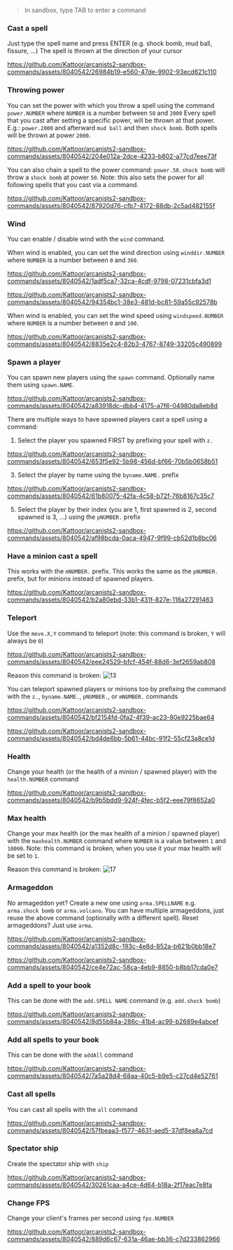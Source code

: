 > In sandbox, type TAB to enter a command

### Cast a spell
Just type the spell name and press ENTER (e.g. shock bomb, mud ball, fissure, ...)
The spell is thrown at the direction of your cursor

https://github.com/Kattoor/arcanists2-sandbox-commands/assets/8040542/26984b19-e560-47de-9902-93ecd621c110

### Throwing power
You can set the power with which you throw a spell using the command `power.NUMBER` where `NUMBER` is a number between `50` and `2000`
Every spell that you cast after setting a specific power, will be thrown at that power.
E.g.: `power.2000` and afterward `mud ball` and then `shock bomb`. Both spells will be thrown at power `2000`.

https://github.com/Kattoor/arcanists2-sandbox-commands/assets/8040542/204e012a-2dce-4233-b802-a77cd7eee73f

You can also chain a spell to the power command: `power.50.shock bomb` will throw a `shock bomb` at power `50`.
Note: this also sets the power for all following spells that you cast via a command.

https://github.com/Kattoor/arcanists2-sandbox-commands/assets/8040542/87920d76-cfb7-4172-88db-2c5ad482155f

### Wind
You can enable / disable wind with the `wind` command.

When wind is enabled, you can set the wind direction using `winddir.NUMBER` where `NUMBER` is a number between `0` and `360`.

https://github.com/Kattoor/arcanists2-sandbox-commands/assets/8040542/1adf5ca7-32ca-4cdf-9798-07231cbfa3d1

https://github.com/Kattoor/arcanists2-sandbox-commands/assets/8040542/94354bc1-38e3-481d-bc81-59a55c92578b

When wind is enabled, you can set the wind speed using `windspeed.NUMBER` where `NUMBER` is a number between `0` and `100`.

https://github.com/Kattoor/arcanists2-sandbox-commands/assets/8040542/8835e2c4-82b3-4767-8749-33205c490899

### Spawn a player
You can spawn new players using the `spawn` command. Optionally name them using `spawn.NAME`.

https://github.com/Kattoor/arcanists2-sandbox-commands/assets/8040542/a83918dc-dbb4-4175-a7f6-04980da8eb8d

There are multiple ways to have spawned players cast a spell using a command:
1. Select the player you spawned FIRST by prefixing your spell with `z.`

https://github.com/Kattoor/arcanists2-sandbox-commands/assets/8040542/653f5e92-5b98-456d-bf66-70b5b0658b51

3. Select the player by name using the `byname.NAME.` prefix

https://github.com/Kattoor/arcanists2-sandbox-commands/assets/8040542/61b80075-42fa-4c58-b72f-76b8167c35c7

5. Select the player by their index (you are 1, first spawned is 2, second spawned is 3, ...) using the `pNUMBER.` prefix

https://github.com/Kattoor/arcanists2-sandbox-commands/assets/8040542/af98bcda-0aca-4947-9f99-cb52d1b8bc06

### Have a minion cast a spell
This works with the `mNUMBER.` prefix. This works the same as the `pNUMBER.` prefix, but for minions instead of spawned players.

https://github.com/Kattoor/arcanists2-sandbox-commands/assets/8040542/b2a80ebd-33b1-431f-827e-116a27291463

### Teleport
Use the `move.X,Y` command to teleport (note: this command is broken, `Y` will always be `0`)

https://github.com/Kattoor/arcanists2-sandbox-commands/assets/8040542/eee24529-bfcf-454f-88d6-3ef2659ab808

Reason this command is broken: ![13](https://github.com/Kattoor/arcanists2-sandbox-commands/assets/8040542/08af409d-34ea-4006-9019-d47c79c3272c)

You can teleport spawned players or minions too by prefixing the command with the `z.`, `byname.NAME.`, `pNUMBER.`, or `mNUMBER.` commands

https://github.com/Kattoor/arcanists2-sandbox-commands/assets/8040542/bf2154fd-0fa2-4f39-ac23-80e9225bae64

https://github.com/Kattoor/arcanists2-sandbox-commands/assets/8040542/bd4de6bb-5b61-44bc-91f2-55cf23a8ce1d

### Health
Change your health (or the health of a minion / spawned player) with the `health.NUMBER` command

https://github.com/Kattoor/arcanists2-sandbox-commands/assets/8040542/b9b5bdd9-924f-4fec-b5f2-eee79f8652a0

### Max health
Change your max health (or the max health of a minion / spawned player) with the `maxhealth.NUMBER` command where `NUMBER` is a value between `1` and `10000`.
Note: this command is broken, when you use it your max health will be set to `1`.

Reason this command is broken: ![17](https://github.com/Kattoor/arcanists2-sandbox-commands/assets/8040542/e04aefde-40b0-4dd0-a289-1e3c9556f190)

### Armageddon
No armageddon yet? Create a new one using `arma.SPELLNAME` e.g. `arma.shock bomb` or `arma.volcano`.
You can have multiple armageddons, just reuse the above command (optionally with a different spell).
Reset armageddons? Just use `arma`.

https://github.com/Kattoor/arcanists2-sandbox-commands/assets/8040542/a1352d8c-193c-4e8d-852a-b621b0bb18e7

https://github.com/Kattoor/arcanists2-sandbox-commands/assets/8040542/ce4e72ac-58ca-4eb9-8850-b8bb17cda0e7

### Add a spell to your book
This can be done with the `add.SPELL NAME` command (e.g. `add.shock bomb`)

https://github.com/Kattoor/arcanists2-sandbox-commands/assets/8040542/8d55b84a-286c-41b4-ac99-b2689e4abcef

### Add all spells to your book
This can be done with the `addAll` command

https://github.com/Kattoor/arcanists2-sandbox-commands/assets/8040542/7a5a28d4-68aa-40c5-b9e5-c27cd4e52761

### Cast all spells
You can cast all spells with the `all` command

https://github.com/Kattoor/arcanists2-sandbox-commands/assets/8040542/57fbeaa3-f577-4631-aed5-37df8ea8a7cd

### Spectator ship
Create the spectator ship with `ship`

https://github.com/Kattoor/arcanists2-sandbox-commands/assets/8040542/30261caa-a4ce-4d64-b18a-2f17eac7e8fa

### Change FPS
Change your client's frames per second using `fps.NUMBER`

https://github.com/Kattoor/arcanists2-sandbox-commands/assets/8040542/889d6c67-631a-46ae-bb36-c7d233862966
